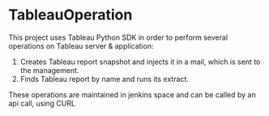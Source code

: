 # TableauOperation

This project uses Tableau Python SDK in order to perform several operations on Tableau server & application:
1. Creates Tableau report snapshot and injects it in a mail, which is sent to the management.
2. Finds Tableau report by name and runs its extract.

These operations are maintained in jenkins space and can be called by an api call, using CURL
